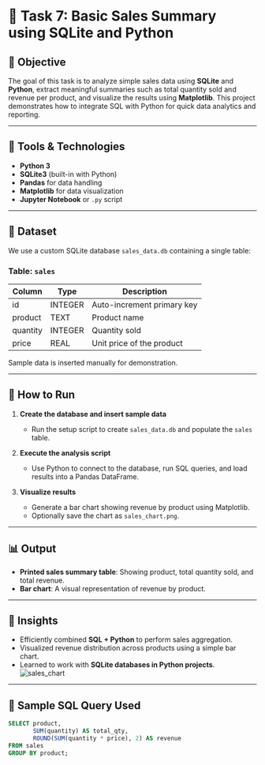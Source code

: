 # 🛒 Task 7: Basic Sales Summary using SQLite and Python

## 📌 Objective

The goal of this task is to analyze simple sales data using **SQLite** and **Python**, extract meaningful summaries such as total quantity sold and revenue per product, and visualize the results using **Matplotlib**. This project demonstrates how to integrate SQL with Python for quick data analytics and reporting.

---

## 🧰 Tools & Technologies

- **Python 3**
- **SQLite3** (built-in with Python)
- **Pandas** for data handling
- **Matplotlib** for data visualization
- **Jupyter Notebook** or `.py` script

---

## 📂 Dataset

We use a custom SQLite database `sales_data.db` containing a single table:

### Table: `sales`
| Column   | Type    | Description              |
|----------|---------|--------------------------|
| id       | INTEGER | Auto-increment primary key |
| product  | TEXT    | Product name             |
| quantity | INTEGER | Quantity sold            |
| price    | REAL    | Unit price of the product |

Sample data is inserted manually for demonstration.

---

## 🚀 How to Run

1. **Create the database and insert sample data**
    - Run the setup script to create `sales_data.db` and populate the `sales` table.

2. **Execute the analysis script**
    - Use Python to connect to the database, run SQL queries, and load results into a Pandas DataFrame.

3. **Visualize results**
    - Generate a bar chart showing revenue by product using Matplotlib.
    - Optionally save the chart as `sales_chart.png`.

---

## 📊 Output

- **Printed sales summary table**: Showing product, total quantity sold, and total revenue.
- **Bar chart**: A visual representation of revenue by product.

---

## 🧠 Insights

- Efficiently combined **SQL + Python** to perform sales aggregation.
- Visualized revenue distribution across products using a simple bar chart.
- Learned to work with **SQLite databases in Python projects**.
![sales_chart](https://github.com/user-attachments/assets/042861d7-636a-41aa-8628-6afcacc1d57b)

---

## 📝 Sample SQL Query Used

```sql
SELECT product, 
       SUM(quantity) AS total_qty, 
       ROUND(SUM(quantity * price), 2) AS revenue
FROM sales
GROUP BY product;
